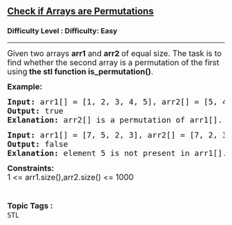 <h2><a href="https://www.geeksforgeeks.org/problems/check-if-arrays-are-permutations/1?page=1&category=Arrays,Mathematical,Strings,STL,Matrix,Map,prefix-sum,Merge%20Sort,Kadane&difficulty=Basic,Easy&status=solved,unsolved&sortBy=accuracy">Check if Arrays are Permutations</a></h2><h3>Difficulty Level : Difficulty: Easy</h3><hr><div class="problems_problem_content__Xm_eO"><p><span style="font-size: 18px;">Given two arrays&nbsp;<strong>arr1</strong>&nbsp;and&nbsp;<strong>arr2&nbsp;</strong>of equal size. The task is to find whether the second array is a permutation of the first using<strong>&nbsp;the stl function is_permutation()</strong>.</span></p>
<p><strong><span style="font-size: 18px;">Example:</span></strong></p>
<pre><strong><span style="font-size: 18px;">Input: </span></strong><span style="font-size: 18px;">arr1[] = [1, 2, 3, 4, 5], arr2[] = [5, 4, 3, 2, 1]<br><strong>Output: </strong>true<br><strong>Exlanation: </strong>arr2[] is a permutation of arr1[].</span></pre>
<pre><strong><span style="font-size: 18px;">Input: </span></strong><span style="font-size: 18px;">arr1[] = [7, 5, 2, 3], arr2[] = [7, 2, 3]<br><strong>Output: </strong>false<br><strong>Exlanation: </strong>element 5 is not present in arr1[].</span></pre>
<p><span style="font-size: 18px;"><strong>Constraints:</strong><br>1 &lt;= arr1.size(),arr2.size() &lt;= 1000</span></p></div><br><p><span style=font-size:18px><strong>Topic Tags : </strong><br><code>STL</code>&nbsp;